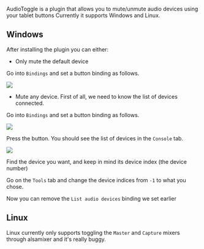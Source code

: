 AudioToggle is a plugin that allows you to mute/unmute audio devices using your tablet buttons
Currently it supports Windows and Linux.
## Windows
After installing the plugin you can either:
* Only mute the default device

Go into `Bindings` and set a button binding as follows.

![](https://github.com/adryzz/AdryzzOTDTools/blob/master/Wiki/AudioToggle/img0.png?raw=true)

* Mute any device.
First of all, we need to know the list of devices connected.

Go into `Bindings` and set a button binding as follows.

![](https://github.com/adryzz/AdryzzOTDTools/blob/master/Wiki/AudioToggle/img1.png?raw=true)

Press the button. You should see the list of devices in the `Console` tab.

![](https://github.com/adryzz/AdryzzOTDTools/blob/master/Wiki/AudioToggle/img2.png?raw=true)

Find the device you want, and keep in mind its device index (the device number)

Go on the `Tools` tab and change the device indices from `-1` to what you chose.

Now you can remove the `List audio devices` binding we set earlier

## Linux
Linux currently only supports toggling the `Master` and `Capture` mixers through alsamixer and it's really buggy.
